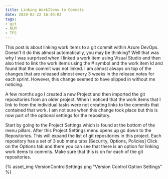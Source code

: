 ```yaml
---
title: Linking WorkItems to Commits
date: 2020-02-22 16:40:03
tags:
- git
- ALM
- TFS
---
```

This post is about linking work items to a git commit within Azure DevOps.  Doesn't it do this almost automatically, you may be thinking?  Well that was why I was surprised when I linked a work item using Visual Studio and then also tried to link the work items using the # symbol and the work item Id and found that the commit was not linked.  I am almost always on top of the changes that are released almost every 3 weeks in the release notes for each sprint.  However, this change seemed to have slipped in without me noticing.

A few months ago I created a new Project and then imported the git repositories from an older project.  When I noticed that the work items that I link to from the individual tasks were not creating links to the commits that contained that work.  I am not sure when this change took place but this is now part of the optional settings for the repository.

Start by going to the Project Settings which is found at the bottom of the menu pillars.  After this Project Settings menu opens up go down to the Repositories.  This will expand the list of git repositories in this project.  Each repository has a set of 3 sub menu tabs [Security, Options, Policies]  Click on the Options tab and there you can see that there is an option for linking work items to commits.  Make sure that this is on for each of the git repositories.

{% asset_img VersionControlSettings.png "Version Control Option Settings" %}